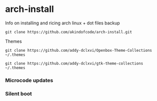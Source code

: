 # arch-install

Info on installing and ricing arch linux + dot files backup


`git clone https://github.com/akindofcode/arch-install.git`


Themes

`git clone https://github.com/addy-dclxvi/Openbox-Theme-Collections ~/.themes`

`git clone https://github.com/addy-dclxvi/gtk-theme-collections ~/.themes`

### Microcode updates

### Silent boot
